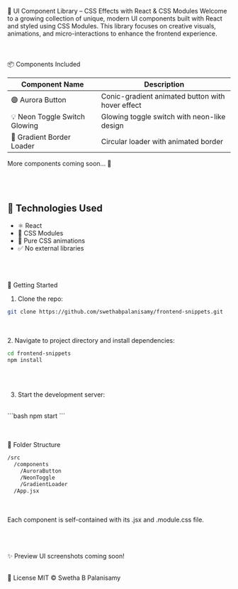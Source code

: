 🧩 UI Component Library – CSS Effects with React & CSS Modules
Welcome to a growing collection of unique, modern UI components built with React and styled using CSS Modules. This library focuses on creative visuals, animations, and micro-interactions to enhance the frontend experience.
<br><br><br><br>
📦 Components Included

| Component Name         | Description                                      |
|------------------------|--------------------------------------------------|
| 🟣 Aurora Button          | Conic-gradient animated button with hover effect |
| 💡 Neon Toggle Switch	Glowing     | Glowing toggle switch with neon-like design      |
| 🔄 Gradient Border Loader | Circular loader with animated border             |


More components coming soon... 🌱
<br><br><br><br>


## 🔧 Technologies Used
- ⚛️ React
- 🎨 CSS Modules
- 🧠 Pure CSS animations
- ✅ No external libraries
  <br><br><br><br>

🚀 Getting Started
1. Clone the repo:
```bash
git clone https://github.com/swethabpalanisamy/frontend-snippets.git
```

<br><br>
2. Navigate to project directory and install dependencies:
   <br>
```bash
cd frontend-snippets
npm install
```
<br><br>

3. Start the development server:
<br>
```bash
npm start
```

<br><br>
📁 Folder Structure
<br>
```bash
/src
  /components
    /AuroraButton
    /NeonToggle
    /GradientLoader
  /App.jsx
```

<br><br>
Each component is self-contained with its .jsx and .module.css file.
<br><br><br><br>

✨ Preview
UI screenshots coming soon!

<br>
📄 License
MIT © Swetha B Palanisamy
